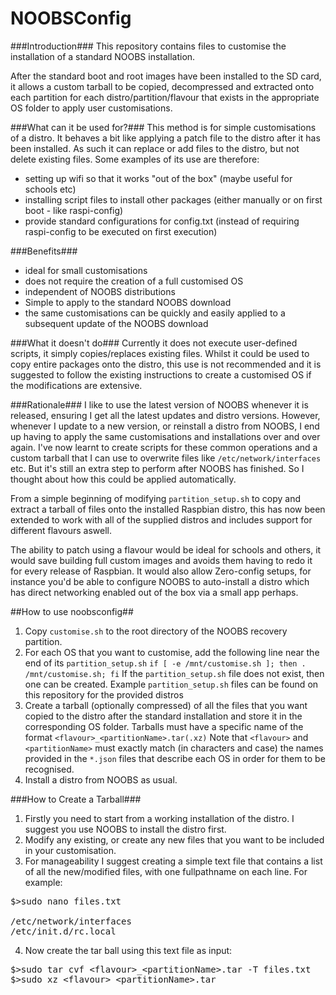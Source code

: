 NOOBSConfig
===========

###Introduction###
This repository contains files to customise the installation of a standard NOOBS installation.

After the standard boot and root images have been installed to the SD card, it allows a custom tarball to be copied, decompressed and extracted onto each partition for each distro/partition/flavour that exists in the appropriate OS folder to apply user customisations.

###What can it be used for?###
This method is for simple customisations of a distro. It behaves a bit like applying a patch file to the distro after it has been installed.
As such it can replace or add files to the distro, but not delete existing files.
Some examples of its use are therefore:
* setting up wifi so that it works "out of the box" (maybe useful for schools etc)
* installing script files to install other packages (either manually or on first boot - like raspi-config)
* provide standard configurations for config.txt (instead of requiring raspi-config to be executed on first execution)

###Benefits###
* ideal for small customisations
* does not require the creation of a full customised OS
* independent of NOOBS distributions
* Simple to apply to the standard NOOBS download
* the same customisations can be quickly and easily applied to a subsequent update of the NOOBS download

###What it doesn't do###
Currently it does not execute user-defined scripts, it simply copies/replaces existing files.
Whilst it could be used to copy entire packages onto the distro, this use is not recommended and it is suggested to follow the existing instructions to create a customised OS if the modifications are extensive.

###Rationale###
I like to use the latest version of NOOBS whenever it is released, ensuring I get all the latest updates and distro versions.
However, whenever I update to a new version, or reinstall a distro from NOOBS, I end up having to apply the same customisations and installations over and over again.
I've now learnt to create scripts for these common operations and a custom tarball that I can use to overwrite files like `/etc/network/interfaces` etc.
But it's still an extra step to perform after NOOBS has finished. So I thought about how this could be applied automatically.

From a simple beginning of modifying `partition_setup.sh` to copy and extract a tarball of files onto the installed Raspbian distro, this has now been extended to work with all of the supplied distros and includes support for different flavours aswell.

The ability to patch using a flavour would be ideal for schools and others, it would save building full custom images and avoids them having to redo it for every release of Raspbian. It would also allow Zero-config setups, for instance you'd be able to configure NOOBS to auto-install a distro which has direct networking enabled out of the box via a small app perhaps.
 
##How to use noobsconfig##
1. Copy `customise.sh` to the root directory of the NOOBS recovery partition.
2. For each OS that you want to customise, add the following line near the end of its `partition_setup.sh`
        `if [ -e /mnt/customise.sh ]; then . /mnt/customise.sh; fi`
   If the `partition_setup.sh` file does not exist, then one can be created.
   Example `partition_setup.sh` files can be found on this repository for the provided distros
3. Create a tarball (optionally compressed) of all the files that you want copied to the distro after the standard installation and store it in the corresponding OS folder.
Tarballs must have a specific name of the format `<flavour>_<partitionName>.tar(.xz)`
Note that `<flavour>` and `<partitionName>` must exactly match (in characters and case) the names provided in the `*.json` files that describe each OS in order for them to be recognised.
4. Install a distro from NOOBS as usual.

###How to Create a Tarball###

1. Firstly you need to start from a working installation of the distro. I suggest you use NOOBS to install the distro first.
2. Modify any existing, or create any new files that you want to be included in your customisation.
3. For manageability I suggest creating a simple text file that contains a list of all the new/modified files, with one fullpathname on each line.
For example:
<pre>
$>sudo nano files.txt<br>
/etc/network/interfaces
/etc/init.d/rc.local
</pre>

4. Now create the tar ball using this text file as input:
<pre>
$>sudo tar cvf &lt;flavour&gt;_&lt;partitionName&gt;.tar -T files.txt
$>sudo xz &lt;flavour&gt;_&lt;partitionName&gt;.tar
</pre>
